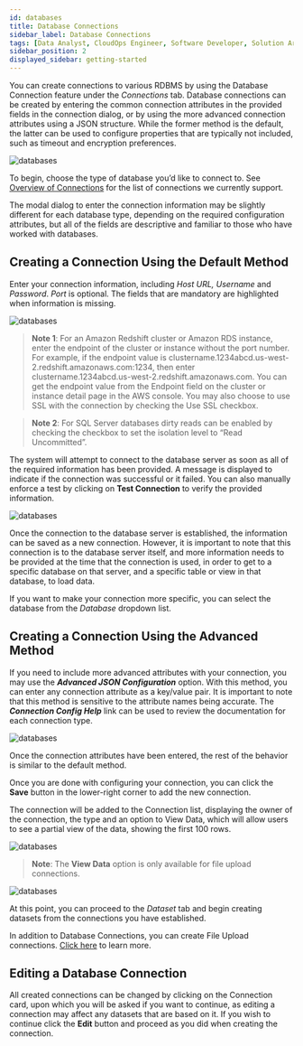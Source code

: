 ```yaml
---
id: databases
title: Database Connections
sidebar_label: Database Connections
tags: [Data Analyst, CloudOps Engineer, Software Developer, Solution Architect, All Personas]
sidebar_position: 2
displayed_sidebar: getting-started
---
```


<div>

You can create connections to various RDBMS by using the Database Connection feature under the *Connections* tab. Database connections can be created by entering the common connection attributes in the provided fields in the connection dialog, or by using the more advanced connection attributes using a JSON structure. While the former method is the default, the latter can be used to configure properties that are typically not included, such as timeout and encryption preferences.

![databases](https://s3.amazonaws.com/cdn.qrvey.com/documentation_assets/ui-docs/datasets/connections_list_new.png#thumbnail-60)

To begin, choose the type of database you’d like to connect to. See [Overview of Connections](../Connections/overview-of-connections.md) for the list of connections we currently support. 

The modal dialog to enter the connection information may be slightly different for each database type, depending on the required configuration attributes, but all of the fields are descriptive and familiar to those who have worked with databases.


## Creating a Connection Using the Default Method

Enter your connection information, including *Host URL, Username* and *Password*. *Port* is optional. The fields that are mandatory are highlighted when information is missing. 

![databases](https://s3.amazonaws.com/cdn.qrvey.com/documentation_assets/ui-docs/datasets/databases/dbs2.7.6.png#thumbnail-60) 


  
>**Note 1**: For an Amazon Redshift cluster or Amazon RDS instance, enter the endpoint of the cluster or instance without the port number. For example, if the endpoint value is clustername.1234abcd.us-west-2.redshift.amazonaws.com:1234, then enter clustername.1234abcd.us-west-2.redshift.amazonaws.com. You can get the endpoint value from the Endpoint field on the cluster or instance detail page in the AWS console.
You may also choose to use SSL with the connection by checking the Use SSL checkbox.

>**Note 2**: For SQL Server databases dirty reads can be enabled by checking the checkbox to set the isolation level to “Read Uncommitted”. 

The system will attempt to connect to the database server as soon as all of the required information has been provided. A message is displayed to indicate if the connection was successful or it failed. You can also manually enforce a test by clicking on **Test Connection** to verify the provided information.

![databases](https://s3.amazonaws.com/cdn.qrvey.com/documentation_assets/ui-docs/datasets/databases/dbs3.7.6.png#thumbnail-60)

Once the connection to the database server is established, the information can be saved as a new connection. However, it is important to note that this connection is to the database server itself, and more information needs to be provided at the time that the connection is used, in order to get to a specific database on that server, and a specific table or view in that database, to load data.

If you want to make your connection more specific, you can select the database from the *Database* dropdown list.

## Creating a Connection Using the Advanced Method

If you need to include more advanced attributes with your connection, you may use the _**Advanced JSON Configuration**_ option. With this method, you can enter any connection attribute as a key/value pair. It is important to note that this method is sensitive to the attribute names being accurate. The _**Connection Config Help**_ link can be used to review the documentation for each connection type.

![databases](https://s3.amazonaws.com/cdn.qrvey.com/documentation_assets/ui-docs/datasets/3.4.2.2_databases/connections4.png#thumbnail-60)

Once the connection attributes have been entered, the rest of the behavior is similar to the default method.

Once you are done with configuring your connection, you can click the **Save** button in the lower-right corner to add the new connection.

The connection will be added to the Connection list, displaying the owner of the connection, the type and an option to View Data, which will allow users to see a partial view of the data, showing the first 100 rows. 


![databases](https://s3.amazonaws.com/cdn.qrvey.com/documentation_assets/ui-docs/datasets/3.4.2.2_databases/databasesV7.png#thumbnail) 

>**Note**: The **View Data** option is only available for file upload connections.

![databases](https://s3.amazonaws.com/cdn.qrvey.com/documentation_assets/ui-docs/datasets/3.4.2.2_databases/8_databasesV2.png#thumbnail-60)

At this point, you can proceed to the *Dataset* tab and begin creating datasets from the connections you have established. 

In addition to Database Connections, you can create File Upload connections. [Click here](../Connections/csv.md) to learn more.


## Editing a Database Connection
All created connections can be changed by clicking on the Connection card, upon which you will be asked if you want to continue, as editing a connection may affect any datasets that are based on it. If you wish to continue click the **Edit** button and proceed as you did when creating the connection.

</div>
